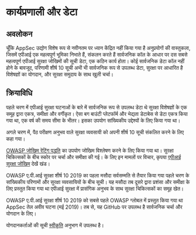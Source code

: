 कार्यप्रणाली और डेटा
====================

## अवलोकन

चूँकि AppSec उद्योग विशेष रूप से नवीनतम पर ध्यान केंद्रित नहीं किया गया है
अनुप्रयोगों की वास्तुकला, जिसमें एपीआई एक महत्वपूर्ण भूमिका निभाते हैं, संकलन करते हैं
सार्वजनिक कॉल के आधार पर दस सबसे महत्वपूर्ण एपीआई सुरक्षा जोखिमों की सूची
डेटा, एक कठिन कार्य होता। कोई सार्वजनिक डेटा कॉल नहीं होने के बावजूद,
परिणामी शीर्ष 10 सूची अभी भी सार्वजनिक रूप से उपलब्ध डेटा, सुरक्षा पर आधारित है
विशेषज्ञों का योगदान, और सुरक्षा समुदाय के साथ खुली चर्चा।

## क्रियाविधि

पहले चरण में एपीआई सुरक्षा घटनाओं के बारे में सार्वजनिक रूप से उपलब्ध डेटा थे
सुरक्षा विशेषज्ञों के एक समूह द्वारा एकत्र, समीक्षा और वर्गीकृत। ऐसा
बग बाउंटी प्लेटफॉर्म और भेद्यता डेटाबेस से डेटा एकत्र किया गया था,
एक वर्ष की समय सीमा के भीतर। इसका उपयोग सांख्यिकीय उद्देश्यों के लिए किया गया था।

अगले चरण में, पैठ परीक्षण अनुभव वाले सुरक्षा व्यवसायी
को अपनी शीर्ष 10 सूची संकलित करने के लिए कहा गया।

[OWASP जोखिम रेटिंग पद्धति][1] का उपयोग जोखिम विश्लेषण करने के लिए किया गया था।
सुरक्षा चिकित्सकों के बीच स्कोर पर चर्चा और समीक्षा की गई। के लिए
इन मामलों पर विचार, कृपया [एपीआई सुरक्षा जोखिम][2] देखें
खंड।

OWASP ए.पी.आई सुरक्षा शीर्ष 10 2019 का पहला मसौदा सर्वसम्मति से तैयार किया गया
पहले चरण के सांख्यिकीय परिणामों और सुरक्षा व्यवसायियों के बीच
सूची। यह मसौदा तब दूसरे द्वारा प्रशंसा और समीक्षा के लिए प्रस्तुत किया गया था
एपीआई सुरक्षा में प्रासंगिक अनुभव के साथ सुरक्षा चिकित्सकों का समूह
खेत।

OWASP ए.पी.आई सुरक्षा शीर्ष 10 2019 को सबसे पहले OWASP ग्लोबल में प्रस्तुत किया गया था
AppSec तेल अवीव घटना (मई 2019)। तब से, यह GitHub पर उपलब्ध है
सार्वजनिक चर्चा और योगदान के लिए।

योगदानकर्ताओं की सूची [स्वीकृति][3] अनुभाग में उपलब्ध है।

[1]: https://www.owasp.org/index.php/OWASP_Risk_Rating_Methodology
[2]: ./0x10-api-security-risks.md
[3]: ./0xd1-acknowledgments.md
